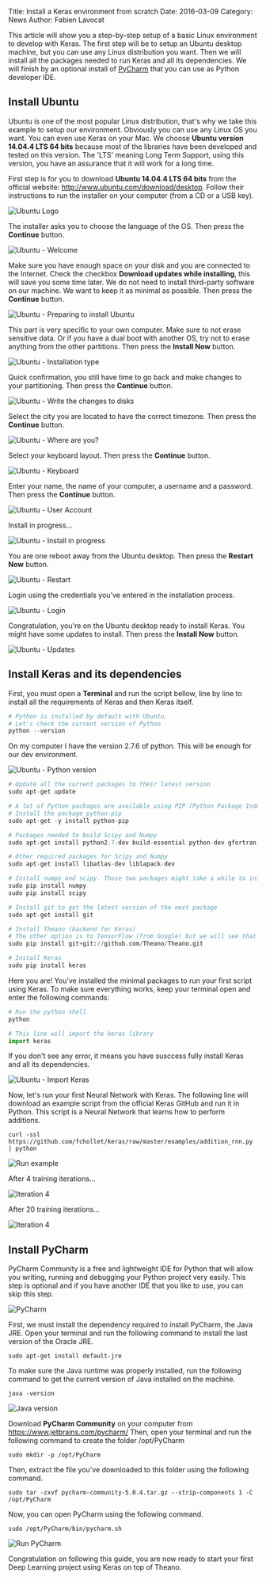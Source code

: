 Title: Install a Keras environment from scratch
Date: 2016-03-09
Category: News
Author: Fabien Lavocat

This article will show you a step-by-step setup of a basic Linux environment to develop with Keras. The first step will be to setup an Ubuntu desktop machine, but you can use any Linux distribution you want. Then we will install all the packages needed to run Keras and all its dependencies. We will finish by an optional install of [PyCharm](https://www.jetbrains.com/pycharm/) that you can use as Python developer IDE.

## Install Ubuntu

Ubuntu is one of the most popular Linux distribution, that's why we take this example to setup our environment. Obviously you can use any Linux OS you want. You can even use Keras on your Mac. We choose **Ubuntu version 14.04.4 LTS 64 bits** because most of the libraries have been developed and tested on this version. The 'LTS' meaning Long Term Support, using this version, you have an assurance that it will work for a long time.

First step is for you to download **Ubuntu 14.04.4 LTS 64 bits** from the official website: http://www.ubuntu.com/download/desktop. Follow their instructions to run the installer on your computer (from a CD or a USB key).

![Ubuntu Logo](/img/setup-keras/install/01-ubuntu-logo.png)

The installer asks you to choose the language of the OS. Then press the **Continue** button.

![Ubuntu - Welcome](/img/setup-keras/install/02-ubuntu-welcome.png)

Make sure you have enough space on your disk and you are connected to the Internet. Check the checkbox **Download updates while installing**, this will save you some time later. We do not need to install third-party software on our machine. We want to keep it as minimal as possible. Then press the **Continue** button.

![Ubuntu - Preparing to install Ubuntu](/img/setup-keras/install/03-ubuntu-preparing.png)

This part is very specific to your own computer. Make sure to not erase sensitive data. Or if you have a dual boot with another OS, try not to erase anything from the other partitions. Then press the **Install Now** button.

![Ubuntu - Installation type](/img/setup-keras/install/04-ubuntu-install-type.png)

Quick confirmation, you still have time to go back and make changes to your partitioning. Then press the **Continue** button.

![Ubuntu - Write the changes to disks](/img/setup-keras/install/05-ubuntu-erase-disk.png)

Select the city you are located to have the correct timezone. Then press the **Continue** button.

![Ubuntu - Where are you?](/img/setup-keras/install/06-ubuntu-location.png)

Select your keyboard layout. Then press the **Continue** button.

![Ubuntu - Keyboard](/img/setup-keras/install/07-ubuntu-keyboard.png)

Enter your name, the name of your computer, a username and a password. Then press the **Continue** button.

![Ubuntu - User Account](/img/setup-keras/install/08-ubuntu-user-account.png)

Install in progress...

![Ubuntu - Install in progress](/img/setup-keras/install/09-ubuntu-install.png)

You are one reboot away from the Ubuntu desktop. Then press the **Restart Now** button.

![Ubuntu - Restart](/img/setup-keras/install/10-ubuntu-restart.png)

Login using the credentials you've entered in the installation process.

![Ubuntu - Login](/img/setup-keras/install/11-ubuntu-login.png)

Congratulation, you're on the Ubuntu desktop ready to install Keras. You might have some updates to install. Then press the **Install Now** button.

![Ubuntu - Updates](/img/setup-keras/install/12-ubuntu-updates.png)

## Install Keras and its dependencies

First, you must open a **Terminal** and run the script bellow, line by line to install all the requirements of Keras and then Keras itself.

```python
# Python is installed by default with Ubuntu. 
# Let's check the current version of Python
python --version
```

On my computer I have the version 2.7.6 of python. This will be enough for our dev environment.

![Ubuntu - Python version](/img/setup-keras/terminal/01-python-version.png)

```python
# Update all the current packages to their latest version
sudo apt-get update

# A lot of Python packages are available using PIP (Python Package Index)
# Install the package python-pip
sudo apt-get -y install python-pip

# Packages needed to build Scipy and Numpy
sudo apt-get install python2.7-dev build-essential python-dev gfortran

# Other required packages for Scipy and Numpy
sudo apt-get install libatlas-dev liblapack-dev

# Install numpy and scipy. Those two packages might take a while to install
sudo pip install numpy
sudo pip install scipy

# Install git to get the latest version of the next package
sudo apt-get install git

# Install Theano (backend for Keras)
# The other option is to TensorFlow (from Google) but we will see that option in a future post
sudo pip install git+git://github.com/Theano/Theano.git

# Install Keras
sudo pip install keras
```

Here you are! You've installed the minimal packages to run your first script using Keras. To make sure everything works, keep your terminal open and enter the following commands:

```python
# Run the python shell
python

# This line will import the keras library
import keras
```

If you don't see any error, it means you have susccess fully install Keras and all its dependencies.

![Ubuntu - Import Keras](/img/setup-keras/terminal/02-import-keras.png)

Now, let's run your first Neural Network with Keras. The following line will download an example script from the official Keras GitHub and run it in Python. This script is a Neural Network that learns how to perform additions. 

```
curl -ssl https://github.com/fchollet/keras/raw/master/examples/addition_rnn.py | python
```

![Run example](/img/setup-keras/terminal/03-run-example.png)

After 4 training iterations...

![Iteration 4](/img/setup-keras/terminal/04-iteration-4.png)

After 20 training iterations...

![Iteration 4](/img/setup-keras/terminal/05-iteration-20.png)

## Install PyCharm

PyCharm Community is a free and lightweight IDE for Python that will allow you writing, running and debugging your Python project very easily. This step is optional and if you have another IDE that you like to use, you can skip this step.

![PyCharm](/img/setup-keras/pycharm/01-ide.jpg)

First, we must install the dependency required to install PyCharm, the Java JRE. Open your terminal and run the following command to install the last version of the Oracle JRE.

```
sudo apt-get install default-jre
```

To make sure the Java runtime was properly installed, run the following command to get the current version of Java installed on the machine.

```
java -version
```

![Java version](/img/setup-keras/pycharm/02-java-version.png)

Download **PyCharm Community** on your computer from https://www.jetbrains.com/pycharm/
Then, open your terminal and run the following command to create the folder /opt/PyCharm

```
sudo mkdir -p /opt/PyCharm
```

Then, extract the file you've downloaded to this folder using the following command.

```
sudo tar -zxvf pycharm-community-5.0.4.tar.gz --strip-components 1 -C /opt/PyCharm
```

Now, you can open PyCharm using the following command.

```
sudo /opt/PyCharm/bin/pycharm.sh
```

![Run PyCharm](/img/setup-keras/pycharm/03-run-pycharm.png)

Congratulation on following this guide, you are now ready to start your first Deep Learning project using Keras on top of Theano.